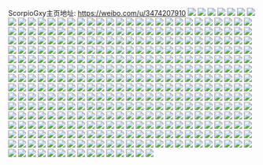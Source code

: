 ScorpioGxy主页地址: https://weibo.com/u/3474207910 
![](https://wx4.sinaimg.cn/mw2000/cf1434a6ly1h9e0xalgjmj220b2of7wi.jpg) 
![](https://wx4.sinaimg.cn/mw2000/cf1434a6ly1h9e11aunz1j22801o0b29.jpg) 
![](https://wx4.sinaimg.cn/mw2000/cf1434a6ly1h9e11r34m8j22602w04qq.jpg) 
![](https://wx4.sinaimg.cn/mw2000/cf1434a6ly1h88bmxm2bnj225r2voqv5.jpg) 
![](https://wx4.sinaimg.cn/mw2000/cf1434a6ly1h88bghbz6pj20ty13y7ew.jpg) 
![](https://wx4.sinaimg.cn/mw2000/cf1434a6ly1h88bej5eg5j20pf0xwajc.jpg) 
![](https://wx4.sinaimg.cn/mw2000/cf1434a6ly1h88bgwz49ij213z0u0tnx.jpg) 
![](https://wx4.sinaimg.cn/mw2000/cf1434a6ly1h88bcyqqfcj20tu13uqb5.jpg) 
![](https://wx4.sinaimg.cn/mw2000/cf1434a6ly1h88bb0d9klj22c03407wi.jpg) 
![](https://wx4.sinaimg.cn/mw2000/cf1434a6ly1h88bcgq5zcj21440u4neu.jpg) 
![](https://wx4.sinaimg.cn/mw2000/cf1434a6ly1h7un80r8pgj225p2vlb29.jpg) 
![](https://wx4.sinaimg.cn/mw2000/cf1434a6ly1h7un826hghj21l824b4jv.jpg) 
![](https://wx4.sinaimg.cn/mw2000/cf1434a6ly1h7un81h3h8j22312s24qp.jpg) 
![](https://wx4.sinaimg.cn/mw2000/cf1434a6ly1h7un8uoa2sj22c02c01h0.jpg) 
![](https://wx4.sinaimg.cn/mw2000/cf1434a6ly1h7un8ttmcyj21w32isaxl.jpg) 
![](https://wx4.sinaimg.cn/mw2000/cf1434a6ly1h7unathmjaj22c0340u0x.jpg) 
![](https://wx4.sinaimg.cn/mw2000/cf1434a6ly1h7un9e33j5j23402c0kjl.jpg) 
![](https://wx4.sinaimg.cn/mw2000/cf1434a6ly1h7bzgl9k3mj21si2e0khk.jpg) 
![](https://wx4.sinaimg.cn/mw2000/cf1434a6ly1h7bzgiirbyj21w32ise84.jpg) 
![](https://wx4.sinaimg.cn/mw2000/cf1434a6ly1h7bzgkeu3dj21u42g5e82.jpg) 
![](https://wx4.sinaimg.cn/mw2000/cf1434a6ly1h7bzge7f02j22c0340hdx.jpg) 
![](https://wx4.sinaimg.cn/mw2000/cf1434a6ly1h6r6sgs0ylj228q2zn7wi.jpg) 
![](https://wx4.sinaimg.cn/mw2000/cf1434a6ly1h6r6t3ymu8j22c0340hdv.jpg) 
![](https://wx4.sinaimg.cn/mw2000/cf1434a6ly1h6r6sxi3qij22c0340e82.jpg) 
![](https://wx4.sinaimg.cn/mw2000/cf1434a6ly1h6r6syaks5j227e2xvkjl.jpg) 
![](https://wx4.sinaimg.cn/mw2000/cf1434a6ly1h6r6svx7ghj22c0342kjr.jpg) 
![](https://wx4.sinaimg.cn/mw2000/cf1434a6ly1h6r6to12g2j20sh0zyajk.jpg) 
![](https://wx4.sinaimg.cn/mw2000/cf1434a6ly1h6r6t5al38j21y12ldb29.jpg) 
![](https://wx4.sinaimg.cn/mw2000/cf1434a6ly1h6r6t62rl2j21p729ltuo.jpg) 
![](https://wx4.sinaimg.cn/mw2000/cf1434a6ly1h6fenw5374j20ty0tytel.jpg) 
![](https://wx4.sinaimg.cn/mw2000/cf1434a6ly1h6fhih3cdcj21qp2bm1ky.jpg) 
![](https://wx4.sinaimg.cn/mw2000/cf1434a6ly1h6febnimjfj21zo2nlhdu.jpg) 
![](https://wx4.sinaimg.cn/mw2000/cf1434a6ly1h6fhizwfj8j20r11040yj.jpg) 
![](https://wx4.sinaimg.cn/mw2000/cf1434a6ly1h6fh7petctj20tu13uq4y.jpg) 
![](https://wx4.sinaimg.cn/mw2000/cf1434a6ly1h6fh7opq1bj20tu13udo5.jpg) 
![](https://wx4.sinaimg.cn/mw2000/cf1434a6ly1h6epk3v11bj22c03404qq.jpg) 
![](https://wx4.sinaimg.cn/mw2000/cf1434a6ly1h6epjsd0b0j21o0280hdt.jpg) 
![](https://wx4.sinaimg.cn/mw2000/cf1434a6ly1h6c5am4igqj21o02807wi.jpg) 
![](https://wx4.sinaimg.cn/mw2000/cf1434a6ly1h6c5ahnm35j21ne2774qp.jpg) 
![](https://wx4.sinaimg.cn/mw2000/cf1434a6ly1h6c5aqo11lj226z2xb4qq.jpg) 
![](https://wx4.sinaimg.cn/mw2000/cf1434a6ly1h6c5apcx08j21ln24vhdt.jpg) 
![](https://wx4.sinaimg.cn/mw2000/cf1434a6ly1h66gutvqdej23402c0u0y.jpg) 
![](https://wx4.sinaimg.cn/mw2000/cf1434a6ly1h66gupozpfj22a431inax.jpg) 
![](https://wx4.sinaimg.cn/mw2000/cf1434a6ly1h66gwfutxhj20tu0tuwjf.jpg) 
![](https://wx4.sinaimg.cn/mw2000/cf1434a6ly1h66guxm5htj21o0280e82.jpg) 
![](https://wx4.sinaimg.cn/mw2000/cf1434a6ly1h5mot5b3dlj21o0280kjm.jpg) 
![](https://wx4.sinaimg.cn/mw2000/cf1434a6ly1h5mot7pk5hj21o0280kjm.jpg) 
![](https://wx4.sinaimg.cn/mw2000/cf1434a6ly1h5mot96bjjj228a2sc1ky.jpg) 
![](https://wx4.sinaimg.cn/mw2000/cf1434a6ly1h5motglyisj22c02c01l0.jpg) 
![](https://wx4.sinaimg.cn/mw2000/cf1434a6ly1h5a54ritfqj21o0280e81.jpg) 
![](https://wx4.sinaimg.cn/mw2000/cf1434a6ly1h5a54q4wbij21kh23bb29.jpg) 
![](https://wx4.sinaimg.cn/mw2000/cf1434a6ly1h5a56ba9anj21o0280b2b.jpg) 
![](https://wx4.sinaimg.cn/mw2000/cf1434a6ly1h5a3clvloyj21kw2dckjl.jpg) 
![](https://wx4.sinaimg.cn/mw2000/cf1434a6ly1h58tk0gxkaj22802yox6q.jpg) 
![](https://wx4.sinaimg.cn/mw2000/cf1434a6ly1h58tk2k0okj22c0340e82.jpg) 
![](https://wx4.sinaimg.cn/mw2000/cf1434a6ly1h4znvz0l9xj22801o0b2a.jpg) 
![](https://wx4.sinaimg.cn/mw2000/cf1434a6ly1h4znvwsczhj22801o0e82.jpg) 
![](https://wx4.sinaimg.cn/mw2000/cf1434a6ly1h4znvzqv8sj20vy16lk44.jpg) 
![](https://wx4.sinaimg.cn/mw2000/cf1434a6ly1h4znwy1wghj20mi0u0jy5.jpg) 
![](https://wx4.sinaimg.cn/mw2000/cf1434a6ly1h4znxvc4epj21pe29ukjl.jpg) 
![](https://wx4.sinaimg.cn/mw2000/cf1434a6ly1h4znxwkr2fj223z2tbe82.jpg) 
![](https://wx4.sinaimg.cn/mw2000/cf1434a6ly1h4uytjubvgj21sa2dqu0a.jpg) 
![](https://wx4.sinaimg.cn/mw2000/cf1434a6ly1h4uytlai9oj222s1k3kjl.jpg) 
![](https://wx4.sinaimg.cn/mw2000/cf1434a6ly1h4ktbi7km9j21r02c0qv5.jpg) 
![](https://wx4.sinaimg.cn/mw2000/cf1434a6ly1h4jir3n37cj22c034zqv5.jpg) 
![](https://wx4.sinaimg.cn/mw2000/cf1434a6ly1h4jit35bc6j22c0340e82.jpg) 
![](https://wx4.sinaimg.cn/mw2000/cf1434a6ly1h4jixsmffdj20u0142gwf.jpg) 
![](https://wx4.sinaimg.cn/mw2000/cf1434a6ly1h4jiy8sp5kj20p20xf44v.jpg) 
![](https://wx4.sinaimg.cn/mw2000/cf1434a6ly1h4jixvhux3j22c0340kjl.jpg) 
![](https://wx4.sinaimg.cn/mw2000/cf1434a6ly1h4em5iewhaj23402c0kjm.jpg) 
![](https://wx4.sinaimg.cn/mw2000/cf1434a6ly1h4em5kzvv3j21vr2icqv6.jpg) 
![](https://wx4.sinaimg.cn/mw2000/cf1434a6ly1h4dvf26yf6j21o0280hdt.jpg) 
![](https://wx4.sinaimg.cn/mw2000/cf1434a6ly1h4dvf3q2epj22c0340b2a.jpg) 
![](https://wx4.sinaimg.cn/mw2000/cf1434a6ly1h4dvf61ni1j22c0340npg.jpg) 
![](https://wx4.sinaimg.cn/mw2000/cf1434a6ly1h4dvf6vz57j21zc2n4hdt.jpg) 
![](https://wx4.sinaimg.cn/mw2000/cf1434a6ly1h48s7sjgm5j22c03404qq.jpg) 
![](https://wx4.sinaimg.cn/mw2000/cf1434a6ly1h48s7pyqdlj21bf1r8tu7.jpg) 
![](https://wx4.sinaimg.cn/mw2000/cf1434a6ly1h48s7r0i1bj21wl2jge81.jpg) 
![](https://wx4.sinaimg.cn/mw2000/cf1434a6ly1h47yjds2opj22802yohdv.jpg) 
![](https://wx4.sinaimg.cn/mw2000/cf1434a6ly1h47yjift25j20tt1hq7ff.jpg) 
![](https://wx4.sinaimg.cn/mw2000/cf1434a6ly1h47yjfcbbvj22c0340e82.jpg) 
![](https://wx4.sinaimg.cn/mw2000/cf1434a6ly1h47yjh941dj23402c0hdv.jpg) 
![](https://wx4.sinaimg.cn/mw2000/cf1434a6ly1h3nzri3uu1j22802yob2b.jpg) 
![](https://wx4.sinaimg.cn/mw2000/cf1434a6ly1h3n7od9ljvj22c0340kjm.jpg) 
![](https://wx4.sinaimg.cn/mw2000/cf1434a6ly1h3kilg7lzrj21a01x14qp.jpg) 
![](https://wx4.sinaimg.cn/mw2000/cf1434a6ly1h3kilcyinoj216s1s7b03.jpg) 
![](https://wx4.sinaimg.cn/mw2000/cf1434a6ly1h3kilenu0gj21hc2807wh.jpg) 
![](https://wx4.sinaimg.cn/mw2000/cf1434a6ly1h3bdu7yytfj22802yoe83.jpg) 
![](https://wx4.sinaimg.cn/mw2000/cf1434a6ly1h3aaalc67vj20rv11646p.jpg) 
![](https://wx4.sinaimg.cn/mw2000/cf1434a6ly1h3aaalsx15j22c0340hdt.jpg) 
![](https://wx4.sinaimg.cn/mw2000/cf1434a6ly1h3aaamfyucj22c0340kjl.jpg) 
![](https://wx4.sinaimg.cn/mw2000/cf1434a6ly1h3aaakuk7zj227x2yk7wh.jpg) 
![](https://wx4.sinaimg.cn/mw2000/cf1434a6ly1h3aaaq3ppjj22c0340u0x.jpg) 
![](https://wx4.sinaimg.cn/mw2000/cf1434a6ly1h30xr438ubj21l5246e81.jpg) 
![](https://wx4.sinaimg.cn/mw2000/cf1434a6ly1h30xr8227ij21o0280npd.jpg) 
![](https://wx4.sinaimg.cn/mw2000/cf1434a6ly1h30xrxo60gj20tu0tuang.jpg) 
![](https://wx4.sinaimg.cn/mw2000/cf1434a6ly1h2u15q4a11j20rn10t17a.jpg) 
![](https://wx4.sinaimg.cn/mw2000/cf1434a6ly1h2u15qydjgj23403404qq.jpg) 
![](https://wx4.sinaimg.cn/mw2000/cf1434a6ly1h2u15phvjyj20qw0zun8e.jpg) 
![](https://wx4.sinaimg.cn/mw2000/cf1434a6ly1h2t6rw7zhxj21ym2m5x6p.jpg) 
![](https://wx4.sinaimg.cn/mw2000/cf1434a6ly1h2oiy8726xj23402c0kjm.jpg) 
![](https://wx4.sinaimg.cn/mw2000/cf1434a6ly1h2oiy1idmgj23402c0x6r.jpg) 
![](https://wx4.sinaimg.cn/mw2000/cf1434a6ly1h2oiy442zbj21o0280npd.jpg) 
![](https://wx4.sinaimg.cn/mw2000/cf1434a6ly1h2hgjmzozxj20u20u27g1.jpg) 
![](https://wx4.sinaimg.cn/mw2000/cf1434a6ly1h2f7hcd7lcj21mu26h1ky.jpg) 
![](https://wx4.sinaimg.cn/mw2000/cf1434a6ly1h2f4vt4kcfj20vr1am4fm.jpg) 
![](https://wx4.sinaimg.cn/mw2000/cf1434a6ly1h2f4vxgo47j20wi1ycwxu.jpg) 
![](https://wx4.sinaimg.cn/mw2000/cf1434a6ly1h2aqsg6me9j22c0340npe.jpg) 
![](https://wx4.sinaimg.cn/mw2000/cf1434a6ly1h2aqsdkmptj22c03407wi.jpg) 
![](https://wx4.sinaimg.cn/mw2000/cf1434a6ly1h2aqset8laj22c0340x6p.jpg) 
![](https://wx4.sinaimg.cn/mw2000/cf1434a6ly1h29dvaez7aj21gr1yc7wh.jpg) 
![](https://wx4.sinaimg.cn/mw2000/cf1434a6ly1h2721z6nbyj22802you0z.jpg) 
![](https://wx4.sinaimg.cn/mw2000/cf1434a6ly1h2721zzyrcj229b29b1kx.jpg) 
![](https://wx4.sinaimg.cn/mw2000/cf1434a6ly1h27220sxw9j2289289npd.jpg) 
![](https://wx4.sinaimg.cn/mw2000/cf1434a6ly1h2721t20vlj20sg35s1ky.jpg) 
![](https://wx4.sinaimg.cn/mw2000/cf1434a6ly1h23go9f7n6j22802yonpf.jpg) 
![](https://wx4.sinaimg.cn/mw2000/cf1434a6ly1h23gqfd8d0j222p2rlx6q.jpg) 
![](https://wx4.sinaimg.cn/mw2000/cf1434a6ly1h1zn3dp9juj21z52mvkjl.jpg) 
![](https://wx4.sinaimg.cn/mw2000/cf1434a6ly1h1zn3ej5s4j221w21w7wh.jpg) 
![](https://wx4.sinaimg.cn/mw2000/cf1434a6ly1h1zn3fddhsj227n2y7npd.jpg) 
![](https://wx4.sinaimg.cn/mw2000/cf1434a6ly1h1zn441feoj22c0340u0x.jpg) 
![](https://wx4.sinaimg.cn/mw2000/cf1434a6ly1h1zn46vhpzj21o0280kjl.jpg) 
![](https://wx4.sinaimg.cn/mw2000/cf1434a6ly1h1rzsbjljgj20wi0gjwh3.jpg) 
![](https://wx4.sinaimg.cn/mw2000/cf1434a6ly1h1rzs44avaj222q2rme82.jpg) 
![](https://wx4.sinaimg.cn/mw2000/cf1434a6ly1h1rzs5dl9nj221s2qehdt.jpg) 
![](https://wx4.sinaimg.cn/mw2000/cf1434a6ly1h1pgv31ax9j22c0340qv5.jpg) 
![](https://wx4.sinaimg.cn/mw2000/cf1434a6ly1h1pgv4fp13j22c0340qv5.jpg) 
![](https://wx4.sinaimg.cn/mw2000/cf1434a6ly1h1pgv0b358j21o0280kjl.jpg) 
![](https://wx4.sinaimg.cn/mw2000/cf1434a6ly1h1odoq6ccaj21o0280qv5.jpg) 
![](https://wx4.sinaimg.cn/mw2000/cf1434a6ly1h1odosnqhzj21o0280kjl.jpg) 
![](https://wx4.sinaimg.cn/mw2000/cf1434a6ly1h1bp2wpuusj20u01sxak6.jpg) 
![](https://wx4.sinaimg.cn/mw2000/cf1434a6ly1h1bpfpdg3zj20u01sxqcb.jpg) 
![](https://wx4.sinaimg.cn/mw2000/cf1434a6ly1h19ckbxbttj21o0280kjl.jpg) 
![](https://wx4.sinaimg.cn/mw2000/cf1434a6ly1h19ckf92yjj21nr27ohdt.jpg) 
![](https://wx4.sinaimg.cn/mw2000/cf1434a6ly1h1njtazfjgj21o0280npd.jpg) 
![](https://wx4.sinaimg.cn/mw2000/cf1434a6ly1h18a16cy68j22bz34wkjn.jpg) 
![](https://wx4.sinaimg.cn/mw2000/cf1434a6ly1h18a19x1crj221q2qbb2a.jpg) 
![](https://wx4.sinaimg.cn/mw2000/cf1434a6ly1h18a69j7j6j22c03404qt.jpg) 
![](https://wx4.sinaimg.cn/mw2000/cf1434a6ly1h0xw1tg5lvj21o0280u0x.jpg) 
![](https://wx4.sinaimg.cn/mw2000/cf1434a6ly1h0xw1yz7ruj21o02804qq.jpg) 
![](https://wx4.sinaimg.cn/mw2000/cf1434a6ly1h0tjfcwzb2j22c0340kjl.jpg) 
![](https://wx4.sinaimg.cn/mw2000/cf1434a6ly1h0tjjjgur1j23402c0x6p.jpg) 
![](https://wx4.sinaimg.cn/mw2000/cf1434a6ly1h0tjf57ydzj22801o0qv5.jpg) 
![](https://wx4.sinaimg.cn/mw2000/cf1434a6ly1h0tjfh7q1fj21o0280u0x.jpg) 
![](https://wx4.sinaimg.cn/mw2000/cf1434a6ly1h0tjfi0qy1j21lu254b29.jpg) 
![](https://wx4.sinaimg.cn/mw2000/cf1434a6ly1h0tjflzurej22c03401ky.jpg) 
![](https://wx4.sinaimg.cn/mw2000/cf1434a6ly1h0tjkz021zj22801o0b29.jpg) 
![](https://wx4.sinaimg.cn/mw2000/cf1434a6ly1h0t7mwu3yzj22c0340x6p.jpg) 
![](https://wx4.sinaimg.cn/mw2000/cf1434a6ly1h0t6gzjcr8j22c0340hdv.jpg) 
![](https://wx4.sinaimg.cn/mw2000/cf1434a6ly1h0vsn1snwzj21r02c0k3q.jpg) 
![](https://wx4.sinaimg.cn/mw2000/cf1434a6ly1h0t7mvbx7gj22372s9qv6.jpg) 
![](https://wx4.sinaimg.cn/mw2000/cf1434a6ly1h0vsn2h81vj21r02c0tkb.jpg) 
![](https://wx4.sinaimg.cn/mw2000/cf1434a6ly1h0vsrd3r6kj22c0340hdu.jpg) 
![](https://wx4.sinaimg.cn/mw2000/cf1434a6ly1h0rteagxtnj20u0140txz.jpg) 
![](https://wx4.sinaimg.cn/mw2000/cf1434a6ly1h0geu45idaj22c03407wh.jpg) 
![](https://wx4.sinaimg.cn/mw2000/cf1434a6ly1h0ggyz5co1j21o02801kx.jpg) 
![](https://wx4.sinaimg.cn/mw2000/cf1434a6ly1h0ghkz4pelj21o0280qv5.jpg) 
![](https://wx4.sinaimg.cn/mw2000/cf1434a6ly1h0gh1ltfxhj21l22431kx.jpg) 
![](https://wx4.sinaimg.cn/mw2000/cf1434a6ly1h0cu13fg3qj21y12lehcn.jpg) 
![](https://wx4.sinaimg.cn/mw2000/cf1434a6ly1h0cu146slhj22752xjnpd.jpg) 
![](https://wx4.sinaimg.cn/mw2000/cf1434a6ly1h0cu12ppshj22332s4e7e.jpg) 
![](https://wx4.sinaimg.cn/mw2000/cf1434a6ly1h06c3m5xf7j21o02804qq.jpg) 
![](https://wx4.sinaimg.cn/mw2000/cf1434a6ly1h06c3ncrw4j21o02807wi.jpg) 
![](https://wx4.sinaimg.cn/mw2000/cf1434a6ly1h06c3l34bsj20pg0xxae6.jpg) 
![](https://wx4.sinaimg.cn/mw2000/cf1434a6ly1gz9ov3z8nuj22c0340u11.jpg) 
![](https://wx4.sinaimg.cn/mw2000/cf1434a6ly1gz9owkhmrtj22c0340hdv.jpg) 
![](https://wx4.sinaimg.cn/mw2000/cf1434a6ly1gz9ovl63h2j22c0340u11.jpg) 
![](https://wx4.sinaimg.cn/mw2000/cf1434a6ly1gz9p0zszhpj22c0340u11.jpg) 
![](https://wx4.sinaimg.cn/mw2000/cf1434a6ly1gz9p08cmz7j21o0280kjl.jpg) 
![](https://wx4.sinaimg.cn/mw2000/cf1434a6ly1gz9oyt7vkfj22c02c0kjn.jpg) 
![](https://wx4.sinaimg.cn/mw2000/cf1434a6ly1gz9osmgpu9j21gj1gj4qp.jpg) 
![](https://wx4.sinaimg.cn/mw2000/cf1434a6ly1gz9oswlk5pj2248248e83.jpg) 
![](https://wx4.sinaimg.cn/mw2000/cf1434a6ly1gz9otlw4uxj22c03404qw.jpg) 
![](https://wx4.sinaimg.cn/mw2000/cf1434a6ly1gz9ou73i6mj22c03407wl.jpg) 
![](https://wx4.sinaimg.cn/mw2000/cf1434a6ly1gyxv10zkqhj21o0280x6p.jpg) 
![](https://wx4.sinaimg.cn/mw2000/cf1434a6ly1gyxv1jiyunj22c0340e85.jpg) 
![](https://wx4.sinaimg.cn/mw2000/cf1434a6ly1gyxv1695pkj21o0280u0x.jpg) 
![](https://wx4.sinaimg.cn/mw2000/cf1434a6ly1gyxv1tf0z9j22c0340kjm.jpg) 
![](https://wx4.sinaimg.cn/mw2000/cf1434a6ly1gyxxcaf37zj21rs1rskg6.jpg) 
![](https://wx4.sinaimg.cn/mw2000/cf1434a6ly1gyxxaamco4j21zr1zr4o2.jpg) 
![](https://wx4.sinaimg.cn/mw2000/cf1434a6ly1gyxxblegc8j20u00u0tjc.jpg) 
![](https://wx4.sinaimg.cn/mw2000/cf1434a6ly1gyxxam8tz0j21sz2ene81.jpg) 
![](https://wx4.sinaimg.cn/mw2000/cf1434a6ly1gxcla1fexqj20u0140dr0.jpg) 
![](https://wx4.sinaimg.cn/mw2000/cf1434a6ly1gxcl9z1jp6j20u0140147.jpg) 
![](https://wx4.sinaimg.cn/mw2000/cf1434a6ly1gxcla2g58lj20u0140th7.jpg) 
![](https://wx4.sinaimg.cn/mw2000/cf1434a6ly1gxcla4685nj21400u0116.jpg) 
![](https://wx4.sinaimg.cn/mw2000/cf1434a6ly1gxcla4n4vej21400u0ak6.jpg) 
![](https://wx4.sinaimg.cn/mw2000/cf1434a6ly1gxcla2wnhsj20u0140k1n.jpg) 
![](https://wx4.sinaimg.cn/mw2000/cf1434a6ly1gxcla5irtaj20u0140wos.jpg) 
![](https://wx4.sinaimg.cn/mw2000/cf1434a6ly1gxcla527lnj20u0140qc3.jpg) 
![](https://wx4.sinaimg.cn/mw2000/cf1434a6ly1gxclbxa4gtj20u0140aib.jpg) 
![](https://wx4.sinaimg.cn/mw2000/cf1434a6ly1gwjfxp4jblj20u01900xu.jpg) 
![](https://wx4.sinaimg.cn/mw2000/cf1434a6ly1gwjfxpnzesj20u0190jwb.jpg) 
![](https://wx4.sinaimg.cn/mw2000/cf1434a6ly1h06ctj5vh5j223v35s4qq.jpg) 
![](https://wx4.sinaimg.cn/mw2000/cf1434a6ly1gwjfxq04pkj20u0190td7.jpg) 
![](https://wx4.sinaimg.cn/mw2000/cf1434a6ly1gvz0sg9ce5j20u00u0447.jpg) 
![](https://wx4.sinaimg.cn/mw2000/003N7qbsly1gvofzenedaj61410u0wla02.jpg) 
![](https://wx4.sinaimg.cn/mw2000/cf1434a6ly1gvz0sfie7wj20u00u0gpt.jpg) 
![](https://wx4.sinaimg.cn/mw2000/003N7qbsly1gvofzdl1wmj61410u0q9z02.jpg) 
![](https://wx4.sinaimg.cn/mw2000/cf1434a6ly1gvofzg3r36j20u01407d1.jpg) 
![](https://wx4.sinaimg.cn/mw2000/cf1434a6ly1gvz0sfvkjuj20u00u0dkp.jpg) 
![](https://wx4.sinaimg.cn/mw2000/003N7qbsly1gvofzxm8y8j613r0tuwiw02.jpg) 
![](https://wx4.sinaimg.cn/mw2000/003N7qbsly1gvofzira1xj60u0140gv202.jpg) 
![](https://wx4.sinaimg.cn/mw2000/003N7qbsly1gvofzh611tj61410u0grh02.jpg) 
![](https://wx4.sinaimg.cn/mw2000/003N7qbsly1gvog0vspuwj60u01400xo02.jpg) 
![](https://wx4.sinaimg.cn/mw2000/cf1434a6ly1gvz0ne770vj20u0140jvl.jpg) 
![](https://wx4.sinaimg.cn/mw2000/003N7qbsly1gvog0wdfkxj60u0140tek02.jpg) 
![](https://wx4.sinaimg.cn/mw2000/003N7qbsly1gvog0x35ugj60u0140afb02.jpg) 
![](https://wx4.sinaimg.cn/mw2000/cf1434a6ly1gvz0uemrcej21400u0q7z.jpg) 
![](https://wx4.sinaimg.cn/mw2000/cf1434a6ly1gvz0nc3cqkj21400u0k1b.jpg) 
![](https://wx4.sinaimg.cn/mw2000/003N7qbsly1gtrxnbwzeij62062o8hdt02.jpg) 
![](https://wx4.sinaimg.cn/mw2000/003N7qbsly1gtrxnjt0i7j62c0340qv502.jpg) 
![](https://wx4.sinaimg.cn/mw2000/003N7qbsly1gtrxmt76vij621m2q5b2a02.jpg) 
![](https://wx4.sinaimg.cn/mw2000/003N7qbsly1gtrxnql3qzj62c0340npe02.jpg) 
![](https://wx4.sinaimg.cn/mw2000/003N7qbsly1gtrxnz3hw4j62c0340qv602.jpg) 
![](https://wx4.sinaimg.cn/mw2000/003N7qbsly1gtrxo765jnj62c03401kz02.jpg) 
![](https://wx4.sinaimg.cn/mw2000/cf1434a6ly1gt73wqwlwaj23402c07wk.jpg) 
![](https://wx4.sinaimg.cn/mw2000/cf1434a6ly1gt73vt93mdj22c02c0h9u.jpg) 
![](https://wx4.sinaimg.cn/mw2000/cf1434a6ly1gt73wlj20tj22zx28xu0x.jpg) 
![](https://wx4.sinaimg.cn/mw2000/cf1434a6ly1gt73wvt6xwj22c0340kjn.jpg) 
![](https://wx4.sinaimg.cn/mw2000/cf1434a6ly1gt73wtnr7wj22c0340kjm.jpg) 
![](https://wx4.sinaimg.cn/mw2000/cf1434a6ly1h097jldjkqj21z92n0kjl.jpg) 
![](https://wx4.sinaimg.cn/mw2000/003N7qbsly1gt73vsgct1j61sc2dshdt02.jpg) 
![](https://wx4.sinaimg.cn/mw2000/003N7qbsly1gt73xvk47gj60wi0hxq9802.jpg) 
![](https://wx4.sinaimg.cn/mw2000/cf1434a6ly1gt73wilji5j22c0340npe.jpg) 
![](https://wx4.sinaimg.cn/mw2000/cf1434a6ly1gs41ei5pwqj21sc2dsu12.jpg) 
![](https://wx4.sinaimg.cn/mw2000/cf1434a6ly1gs41enxu38j22c0340x6q.jpg) 
![](https://wx4.sinaimg.cn/mw2000/cf1434a6ly1gs41ekeexyj21sc2ds1l3.jpg) 
![](https://wx4.sinaimg.cn/mw2000/003N7qbsly1gs41ef5nhtj62c03404qp02.jpg) 
![](https://wx4.sinaimg.cn/mw2000/cf1434a6ly1gs41elihbej23402c0duy.jpg) 
![](https://wx4.sinaimg.cn/mw2000/cf1434a6ly1gs41et3j3xj22c0340kjl.jpg) 
![](https://wx4.sinaimg.cn/mw2000/003N7qbsly1gryzw6u3iij60rs15ody802.jpg) 
![](https://wx4.sinaimg.cn/mw2000/cf1434a6ly1gryzw96r1tj20u014045r.jpg) 
![](https://wx4.sinaimg.cn/mw2000/cf1434a6ly1gryzxngunkj21o02804qt.jpg) 
![](https://wx4.sinaimg.cn/mw2000/cf1434a6ly1gryzwa9r75j22c0340npd.jpg) 
![](https://wx4.sinaimg.cn/mw2000/cf1434a6ly1gryzw60zp4j22c0340kjm.jpg) 
![](https://wx4.sinaimg.cn/mw2000/cf1434a6ly1gryzwcd2ayj22c0340npd.jpg) 
![](https://wx4.sinaimg.cn/mw2000/003N7qbsly1gryzweylfnj63402c0x6p02.jpg) 
![](https://wx4.sinaimg.cn/mw2000/cf1434a6ly1gryzwdyk3ij22c0340aqo.jpg) 
![](https://wx4.sinaimg.cn/mw2000/cf1434a6ly1gryzx1hlo6j22c0340u04.jpg) 
![](https://wx4.sinaimg.cn/mw2000/cf1434a6ly1grp135lmtzj20rs15oaq8.jpg) 
![](https://wx4.sinaimg.cn/mw2000/cf1434a6ly1grp139om2bj20rs2237pk.jpg) 
![](https://wx4.sinaimg.cn/mw2000/cf1434a6ly1grp13emr6vj20rs223az8.jpg) 
![](https://wx4.sinaimg.cn/mw2000/cf1434a6ly1grp13xn6kwj22c0340qv7.jpg) 
![](https://wx4.sinaimg.cn/mw2000/cf1434a6ly1grp14i8m2ej22c02c01ky.jpg) 
![](https://wx4.sinaimg.cn/mw2000/cf1434a6ly1grp14xsduuj22c03401kr.jpg) 
![](https://wx4.sinaimg.cn/mw2000/cf1434a6ly1gr7gbusjzrj22c0340u0y.jpg) 
![](https://wx4.sinaimg.cn/mw2000/cf1434a6ly1gr7gc25iy0j22c0340u0x.jpg) 
![](https://wx4.sinaimg.cn/mw2000/cf1434a6ly1gr7gfwvimlj22c0340b2a.jpg) 
![](https://wx4.sinaimg.cn/mw2000/cf1434a6ly1gr7gglgs4vj23402c01kz.jpg) 
![](https://wx4.sinaimg.cn/mw2000/cf1434a6ly1gr7gfnu6syj22c0340hdv.jpg) 
![](https://wx4.sinaimg.cn/mw2000/cf1434a6ly1gr7ggsli98j23402c04qp.jpg) 
![](https://wx4.sinaimg.cn/mw2000/003N7qbsly1gr7ggviq3uj61o0280hdw02.jpg) 
![](https://wx4.sinaimg.cn/mw2000/cf1434a6ly1gr7ggxtuhmj21o0280e83.jpg) 
![](https://wx4.sinaimg.cn/mw2000/cf1434a6ly1gr7gh17yuwj21o02801l0.jpg) 
![](https://wx4.sinaimg.cn/mw2000/cf1434a6ly1gr1lwr9iqtj20rs15o4g3.jpg) 
![](https://wx4.sinaimg.cn/mw2000/cf1434a6ly1gr1lwv1wenj20rs1qih7y.jpg) 
![](https://wx4.sinaimg.cn/mw2000/cf1434a6ly1gr1lxkkrjpj20rs1qi7rj.jpg) 
![](https://wx4.sinaimg.cn/mw2000/cf1434a6ly1gr1lww38thj20rs52w7wi.jpg) 
![](https://wx4.sinaimg.cn/mw2000/cf1434a6ly1gr1lwqivvfj20rs15oqjs.jpg) 
![](https://wx4.sinaimg.cn/mw2000/cf1434a6ly1gr1lxzgl4oj21yy2mlb2b.jpg) 
![](https://wx4.sinaimg.cn/mw2000/cf1434a6ly1gr1lxnqvsdj21j521j1kx.jpg) 
![](https://wx4.sinaimg.cn/mw2000/cf1434a6ly1gr1m08re23j21400u01ky.jpg) 
![](https://wx4.sinaimg.cn/mw2000/cf1434a6ly1gr1lxukq98j21j221fkjm.jpg) 
![](https://wx4.sinaimg.cn/mw2000/cf1434a6ly1gqp1cd1e0cj21o02yokjn.jpg) 
![](https://wx4.sinaimg.cn/mw2000/cf1434a6ly1gqp1bz4dfcj21o02yoe83.jpg) 
![](https://wx4.sinaimg.cn/mw2000/cf1434a6ly1gqg382g0toj22c0340b2a.jpg) 
![](https://wx4.sinaimg.cn/mw2000/cf1434a6ly1gqg37wsct0j22c0340npe.jpg) 
![](https://wx4.sinaimg.cn/mw2000/cf1434a6ly1gqg384b5yhj23402c0npd.jpg) 
![](https://wx4.sinaimg.cn/mw2000/cf1434a6ly1gqg37ygw3nj22c0340qv5.jpg) 
![](https://wx4.sinaimg.cn/mw2000/cf1434a6ly1gqg37voue3j22c0340hdu.jpg) 
![](https://wx4.sinaimg.cn/mw2000/cf1434a6ly1gqg380235rj23402c0b2a.jpg) 
![](https://wx4.sinaimg.cn/mw2000/cf1434a6ly1gqg38qp2jpj22c03404qs.jpg) 
![](https://wx4.sinaimg.cn/mw2000/cf1434a6ly1gqg3866svzj23402c0b29.jpg) 
![](https://wx4.sinaimg.cn/mw2000/cf1434a6ly1gqg38s0bx0j22c0340npe.jpg) 
![](https://wx4.sinaimg.cn/mw2000/cf1434a6ly1gqetxnn2q5j23402c0e89.jpg) 
![](https://wx4.sinaimg.cn/mw2000/cf1434a6ly1gqetxx8tusj23402c0e8a.jpg) 
![](https://wx4.sinaimg.cn/mw2000/cf1434a6ly1gqetxf4jzuj23402c0npd.jpg) 
![](https://wx4.sinaimg.cn/mw2000/cf1434a6ly1gqetxyemswj23402c0x0w.jpg) 
![](https://wx4.sinaimg.cn/mw2000/cf1434a6ly1gq8t71fnl4j21o0280kjo.jpg) 
![](https://wx4.sinaimg.cn/mw2000/cf1434a6ly1gq8t74k8imj23402c0qtf.jpg) 
![](https://wx4.sinaimg.cn/mw2000/cf1434a6ly1gq0x9adyc4j22c02c0qmx.jpg) 
![](https://wx4.sinaimg.cn/mw2000/cf1434a6ly1gq0x9ldqk1j23402c04qq.jpg) 
![](https://wx4.sinaimg.cn/mw2000/cf1434a6ly1gz1z48fmcuj23402c0u0x.jpg) 
![](https://wx4.sinaimg.cn/mw2000/cf1434a6ly1gq0x9ntks6j23402c0qv5.jpg) 
![](https://wx4.sinaimg.cn/mw2000/cf1434a6ly1gq0x999w9oj20wi0o6ty0.jpg) 
![](https://wx4.sinaimg.cn/mw2000/cf1434a6ly1gq0x9sd6ttj22c03404qq.jpg) 
![](https://wx4.sinaimg.cn/mw2000/cf1434a6ly1gq0x9uu97kj23402c0b2a.jpg) 
![](https://wx4.sinaimg.cn/mw2000/cf1434a6ly1gz1z4ephvij23402c07wj.jpg) 
![](https://wx4.sinaimg.cn/mw2000/cf1434a6ly1gq0z00hnz2j21o0280kjo.jpg) 
![](https://wx4.sinaimg.cn/mw2000/cf1434a6ly1gpw8zq9q7nj23402c04qq.jpg) 
![](https://wx4.sinaimg.cn/mw2000/cf1434a6ly1gpw902u0dtj23402c0u0x.jpg) 
![](https://wx4.sinaimg.cn/mw2000/cf1434a6ly1gpw8z2h04cj22c0340b2a.jpg) 
![](https://wx4.sinaimg.cn/mw2000/cf1434a6ly1gpw94ro45qj23402c04qp.jpg) 
![](https://wx4.sinaimg.cn/mw2000/cf1434a6ly1h52y07sv5fj23402c0hdt.jpg) 
![](https://wx4.sinaimg.cn/mw2000/cf1434a6ly1gpw940acpnj22c0340npe.jpg) 
![](https://wx4.sinaimg.cn/mw2000/cf1434a6ly1gprf3xufflj21o0280b2c.jpg) 
![](https://wx4.sinaimg.cn/mw2000/cf1434a6ly1gprf3iahvrj22801o0qv7.jpg) 
![](https://wx4.sinaimg.cn/mw2000/cf1434a6ly1gprf46anekj23402c0e82.jpg) 
![](https://wx4.sinaimg.cn/mw2000/cf1434a6ly1gpo9nsm7orj23402c04qq.jpg) 
![](https://wx4.sinaimg.cn/mw2000/cf1434a6ly1gpo9oxfw6zj23402c07wi.jpg) 
![](https://wx4.sinaimg.cn/mw2000/cf1434a6ly1gpkorza3bnj213r0tugvx.jpg) 
![](https://wx4.sinaimg.cn/mw2000/cf1434a6ly1gpkorunyxnj23402c0npd.jpg) 
![](https://wx4.sinaimg.cn/mw2000/cf1434a6ly1gpkos12zz0j23402c01ky.jpg) 
![](https://wx4.sinaimg.cn/mw2000/cf1434a6ly1gpkorxjl0rj23402c0hdt.jpg) 
![](https://wx4.sinaimg.cn/mw2000/cf1434a6ly1gpigdoc2uuj23402c04qy.jpg) 
![](https://wx4.sinaimg.cn/mw2000/cf1434a6ly1gpikgpno3aj23402c0e88.jpg) 
![](https://wx4.sinaimg.cn/mw2000/cf1434a6ly1gpigeygqdtj23402c04qz.jpg) 
![](https://wx4.sinaimg.cn/mw2000/cf1434a6ly1gpigcb5rv0j23402c0tov.jpg) 
![](https://wx4.sinaimg.cn/mw2000/cf1434a6ly1gpigg709c3j22c03401kz.jpg) 
![](https://wx4.sinaimg.cn/mw2000/cf1434a6ly1gpikh21rqkj22c0340u0y.jpg) 
![](https://wx4.sinaimg.cn/mw2000/cf1434a6ly1gpikh6gtbzj23402c0u0x.jpg) 
![](https://wx4.sinaimg.cn/mw2000/cf1434a6ly1gpikhbsbx0j23402c0npd.jpg) 
![](https://wx4.sinaimg.cn/mw2000/cf1434a6ly1gpikggphu7j23402c0qv5.jpg) 
![](https://wx4.sinaimg.cn/mw2000/cf1434a6ly1gpg91fubhsj22cp1rj1l6.jpg) 
![](https://wx4.sinaimg.cn/mw2000/cf1434a6ly1gpg900dstqj23402c0kjl.jpg) 
![](https://wx4.sinaimg.cn/mw2000/cf1434a6ly1gpg90n6j69j23402c04qv.jpg) 
![](https://wx4.sinaimg.cn/mw2000/cf1434a6ly1h092fsgvqbj22c03404qs.jpg) 
![](https://wx4.sinaimg.cn/mw2000/cf1434a6ly1gpg920n80qj22c03407wi.jpg) 
![](https://wx4.sinaimg.cn/mw2000/cf1434a6ly1h092ent5whj227m27m1l0.jpg) 
![](https://wx4.sinaimg.cn/mw2000/cf1434a6ly1gpg8wvbxkfj20rs1althl.jpg) 
![](https://wx4.sinaimg.cn/mw2000/cf1434a6ly1gpg91j6up0j21o02807wh.jpg) 
![](https://wx4.sinaimg.cn/mw2000/cf1434a6ly1gpg91wjf0nj23402c01ky.jpg) 
![](https://wx4.sinaimg.cn/mw2000/cf1434a6ly1gp81wfgl3ej21o02801l0.jpg) 
![](https://wx4.sinaimg.cn/mw2000/cf1434a6ly1gp81w7x0f6j21o0280kjo.jpg) 
![](https://wx4.sinaimg.cn/mw2000/cf1434a6ly1gp81wlpoj5j22c03407wj.jpg) 
![](https://wx4.sinaimg.cn/mw2000/cf1434a6ly1gp81wr0a9nj22c0340b2b.jpg) 
![](https://wx4.sinaimg.cn/mw2000/cf1434a6ly1gp5ghxekbyj20vi1607wh.jpg) 
![](https://wx4.sinaimg.cn/mw2000/cf1434a6ly1gp5gi2myuoj22c0340qv6.jpg) 
![](https://wx4.sinaimg.cn/mw2000/cf1434a6ly1gp5gjxtcr8j20mi0u0wx6.jpg) 
![](https://wx4.sinaimg.cn/mw2000/cf1434a6ly1gp5giazhdkj23402c0e81.jpg) 
![](https://wx4.sinaimg.cn/mw2000/cf1434a6ly1gp5gio19vpj213u0tu1ip.jpg) 
![](https://wx4.sinaimg.cn/mw2000/cf1434a6ly1gp5gk66u5qj21yt1h4ayg.jpg) 
![](https://wx4.sinaimg.cn/mw2000/cf1434a6ly1gp5gig7ajhj22c0340u0z.jpg) 
![](https://wx4.sinaimg.cn/mw2000/cf1434a6ly1gp5gij0mwdj23402c0npe.jpg) 
![](https://wx4.sinaimg.cn/mw2000/cf1434a6ly1gp5gimb4vhj22c0340e83.jpg) 
![](https://wx4.sinaimg.cn/mw2000/cf1434a6ly1goxcs077wpj22yo1o0kjl.jpg) 
![](https://wx4.sinaimg.cn/mw2000/cf1434a6ly1goxcrya5g3j22yo1o0hdt.jpg) 
![](https://wx4.sinaimg.cn/mw2000/cf1434a6ly1goeu4t6czhj20wc1yak8c.jpg) 
![](https://wx4.sinaimg.cn/mw2000/cf1434a6ly1goeu4wpnyrj21k033ykjl.jpg) 
![](https://wx4.sinaimg.cn/mw2000/cf1434a6ly1goeu4xngc7j20rs1jk7ol.jpg) 
![](https://wx4.sinaimg.cn/mw2000/cf1434a6ly1goeu4ydtqmj20rs15o7jd.jpg) 
![](https://wx4.sinaimg.cn/mw2000/cf1434a6ly1goeu58tnpej23402c0kjm.jpg) 
![](https://wx4.sinaimg.cn/mw2000/cf1434a6ly1goeu7lxynej23402byu0y.jpg) 
![](https://wx4.sinaimg.cn/mw2000/cf1434a6ly1goeu55pdkuj23402c0kjl.jpg) 
![](https://wx4.sinaimg.cn/mw2000/cf1434a6ly1goeu53o79qj23402c07wh.jpg) 
![](https://wx4.sinaimg.cn/mw2000/cf1434a6ly1goeu5fdfthj23402c0qv5.jpg) 
![](https://wx4.sinaimg.cn/mw2000/cf1434a6ly1gn8x3o4hjnj20rs15o1ae.jpg) 
![](https://wx4.sinaimg.cn/mw2000/cf1434a6ly1gn8x4dozpoj22c0340npf.jpg) 
![](https://wx4.sinaimg.cn/mw2000/cf1434a6ly1gn8x3p5ikxj20wi1yatup.jpg) 
![](https://wx4.sinaimg.cn/mw2000/cf1434a6ly1gn8x3mzh1uj22c0340e82.jpg) 
![](https://wx4.sinaimg.cn/mw2000/cf1434a6ly1gn8x49c5c2j22c0340hdv.jpg) 
![](https://wx4.sinaimg.cn/mw2000/cf1434a6ly1gn8x40b7q9j22c0340kjm.jpg) 
![](https://wx4.sinaimg.cn/mw2000/cf1434a6ly1gme52vs9g4j23402c0x6p.jpg) 
![](https://wx4.sinaimg.cn/mw2000/cf1434a6ly1gme537o0vxj23402c0hdv.jpg) 
![](https://wx4.sinaimg.cn/mw2000/cf1434a6ly1gme4udwnxoj23402c0x6p.jpg) 
![](https://wx4.sinaimg.cn/mw2000/cf1434a6ly1gme53p9vm7j23402c0e81.jpg) 
![](https://wx4.sinaimg.cn/mw2000/cf1434a6ly1gme53aczznj22c0340hdu.jpg) 
![](https://wx4.sinaimg.cn/mw2000/cf1434a6ly1gme53bnalsj21o02807wh.jpg) 
![](https://wx4.sinaimg.cn/mw2000/cf1434a6ly1gisxwo9s7zj20u0140n52.jpg) 
![](https://wx4.sinaimg.cn/mw2000/cf1434a6ly1gisxwn846oj20ku15oqc3.jpg) 
![](https://wx4.sinaimg.cn/mw2000/cf1434a6ly1gisxwm3z8mj20u0140tjr.jpg) 
![](https://wx4.sinaimg.cn/mw2000/cf1434a6ly1gisxwplxhmj20u0140qa5.jpg) 
![](https://wx4.sinaimg.cn/mw2000/cf1434a6ly1gisxwrf3foj20u00u0139.jpg) 
![](https://wx4.sinaimg.cn/mw2000/cf1434a6ly1gisxwqsaa4j20u0140tif.jpg) 
![](https://wx4.sinaimg.cn/mw2000/cf1434a6ly1gisxwso1tij20u0140k4z.jpg) 
![](https://wx4.sinaimg.cn/mw2000/cf1434a6ly1gisxwu4qgij20u00u0gsq.jpg) 
![](https://wx4.sinaimg.cn/mw2000/cf1434a6ly1gisxwtei8yj20u0140tmn.jpg) 
![](https://wx4.sinaimg.cn/mw2000/cf1434a6ly1gfkt9x3f1qj22c02c0x6p.jpg) 
![](https://wx4.sinaimg.cn/mw2000/cf1434a6ly1gfkt9xl210j20iz0izwi5.jpg) 
![](https://wx4.sinaimg.cn/mw2000/cf1434a6ly1gfkt9zujmpj2248240kjl.jpg) 
![](https://wx4.sinaimg.cn/mw2000/cf1434a6ly1gfkta28mcgj21o01o0kjl.jpg) 
